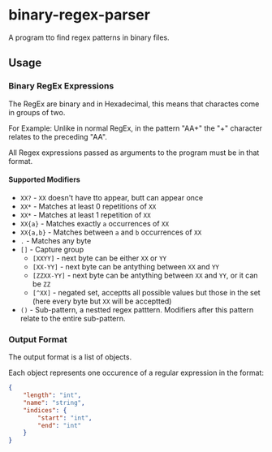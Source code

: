 # binary-regex-parser


A program tto find regex patterns in binary files.

## Usage

### Binary RegEx Expressions
The RegEx are binary and in Hexadecimal, this means that charactes come in groups of two.

For Example:
    Unlike in normal RegEx, in the pattern "AA+" the "+" character relates to the preceding "AA".

All Regex expressions passed as arguments to the program must be in that format.

#### Supported Modifiers
- `XX?` - `XX` doesn't have tto appear, butt can appear once  
- `XX*` - Matches at least 0 repetitions of `XX`
- `XX*` - Matches at least 1 repetition of `XX` 
- `XX{a}` - Matches exactly `a` occurrences of `XX` 
- `XX{a,b}` - Matches between `a` and `b` occurrences of `XX`
- `.` - Matches any byte
- `[]` - Capture group
  - `[XXYY]` - next byte can be either `XX` or `YY`
  - `[XX-YY]` - next byte can be antything between `XX` and `YY`
  - `[ZZXX-YY]` - next byte can be antything between `XX` and `YY`, or it can be `ZZ`
  - `[^XX]` - negated set, acceptts all possible values but those in the set (here every byte but `XX` will be acceptted)
- `()` - Sub-pattern, a nestted regex patttern. Modifiers after this pattern relate to the entire sub-pattern.

### Output Format
The output format is a list of objects.

Each object represents one occurence of a regular expression in the format:
```JSON
{
    "length": "int",
    "name": "string",
    "indices": {
        "start": "int",
        "end": "int"
    }
}
```
